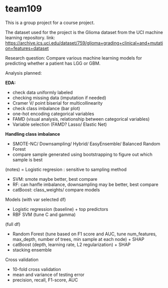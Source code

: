 # team109
This is a group project for a course project. 

The dataset used for the project is the Glioma dataset from the UCI machine learning repository.
link: https://archive.ics.uci.edu/dataset/759/glioma+grading+clinical+and+mutation+features+dataset

Research question: 
Compare various machine learning models for predicting whether a patient has LGG or GBM.

Analysis planned:

**EDA:**
-  check data uniformly labeled
-  checking missing data (imputation if needed)
-  Cramer V/ point biserial for multicollinearity
-  check class imbalance (bar plot)
-  one-hot encoding categorical variables
-  FAMD (visual analysis, relationship between categorical variables)
-  Variable selection (FAMD? Lasso/ Elastic Net)

**Handling class imbalance**
- SMOTE-NC/ Downsampling/ Hybrid/ EasyEnsemble/ Balanced Random Forest
- compare sample generated using bootstrapping to figure out which sample is best

(notes)
= Logistic regresion : sensitive to sampling method
- SVM: smote maybe better, best compare
- RF: can hanfle imbalance, downsampling may be better, best compare
- catBoost: class_weights/ compare models

Models
(with var selected df)
- Logistic regression (baseline) + top predictors 
- RBF SVM (tune C and gamma)

(full df)
- Random Forest (tune based on F1 score and AUC, tune num_features, max_depth, number of trees, min sample at each node) + SHAP
- catBoost (depth, learning rate, L2 regularization) + SHAP
- stacking ensemble

Cross validation 
- 10-fold cross validation
- mean and variance of testing error
- precision, recall, F1-score, AUC
